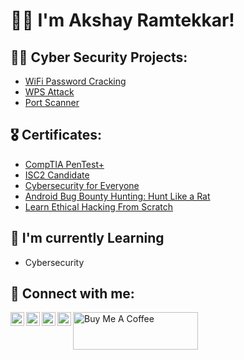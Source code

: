 <h1>👋🏻 I'm Akshay Ramtekkar! 

<h2> 👨‍💻 Cyber Security Projects:</h2>

- [WiFi Password Cracking](https://github.com/iamakky24/WiFi-Password-Cracking)
- [WPS Attack](https://github.com/iamakky24/WPS-Attack)
- [Port Scanner](https://github.com/iamakky24/Port-Scanner)

<h2> 🎖️ Certificates:</h2>

- [CompTIA PenTest+](https://tryhackme-certificates.s3-eu-west-1.amazonaws.com/THM-LQPDLRYCT4.png)
- [ISC2 Candidate](https://www.credly.com/badges/ab8eb252-3eb7-4e8a-8c23-632d83e8dbd1/linked_in_profile)
- [Cybersecurity for Everyone](https://coursera.org/verify/ZRNMCETD7U6C)
- [Android Bug Bounty Hunting: Hunt Like a Rat](https://codered.eccouncil.org/certificate/42694cb4-c07f-4582-bdef-f8b4ae374547?logged=true)
- [Learn Ethical Hacking From Scratch](https://www.udemy.com)

<h2>🌱 I'm currently Learning</h2>

- Cybersecurity

<h2> 🤳 Connect with me:</h2>

[<img align="left" alt="iamakky24 | YouTube" width="22px" src="https://cdn.jsdelivr.net/npm/simple-icons@v3/icons/youtube.svg" />][youtube]
[<img align="left" alt="iamakky24 | Twitter" width="22px" src="https://cdn.jsdelivr.net/npm/simple-icons@v3/icons/twitter.svg" />][twitter]
[<img align="left" alt="iamakky24 | LinkedIn" width="22px" src="https://cdn.jsdelivr.net/npm/simple-icons@v3/icons/linkedin.svg" />][linkedin]
[<img align="left" alt="iamakky24 | Instagram" width="22px" src="https://cdn.jsdelivr.net/npm/simple-icons@v3/icons/instagram.svg" />][instagram]

[twitter]: https://twitter.com/iamakky24
[youtube]: https://www.youtube.com/channel/UCd6tC5pO78ClYZrT2gyUPsQ
[instagram]: https://www.instagram.com/iamakky24
[linkedin]: https://linkedin.com/in/iamakky24

<a href="https://www.buymeacoffee.com/iamakky24" target="_blank"><img src="https://cdn.buymeacoffee.com/buttons/v2/default-violet.png" alt="Buy Me A Coffee" height="60px" width="200px"></a>

<!--
**iamakky24/iamakky24** is a ✨ _special_ ✨ repository because its `README.md` (this file) appears on your GitHub profile.

Here are some ideas to get you started:

- 🔭 I’m currently working on ...
- 🌱 I’m currently learning ...
- 👯 I’m looking to collaborate on ...
- 🤔 I’m looking for help with ...
- 💬 Ask me about ...
- 📫 How to reach me: ...
- 😄 Pronouns: ...
- ⚡ Fun fact: ...
-->
